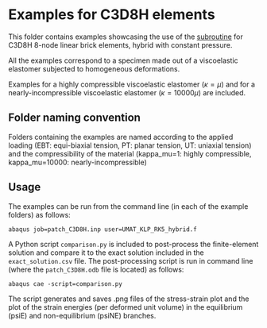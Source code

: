 # Examples for C3D8H elements

This folder contains examples showcasing the use of the [subroutine](/UMAT_KLP_RK5_hybrid.f) for C3D8H 8-node linear brick elements, hybrid with constant pressure.

All the examples correspond to a specimen made out of a viscoelastic elastomer subjected to homogeneous deformations. 

Examples for a highly compressible viscoelastic elastomer ($\kappa=\mu$) and for a nearly-incompressible viscoelastic elastomer ($\kappa=10000\mu$) are included.

## Folder naming convention

Folders containing the examples are named according to the applied loading (EBT: equi-biaxial tension, PT: planar tension, UT: uniaxial tension) and the compressibility of the material (kappa_mu=1: highly compressible, kappa_mu=10000: nearly-incompressible)

## Usage

The examples can be run from the command line (in each of the example folders) as follows:
```
abaqus job=patch_C3D8H.inp user=UMAT_KLP_RK5_hybrid.f
```

A Python script `comparison.py` is included to post-process the finite-element solution and compare it to the exact solution included in the `exact_solution.csv` file. The post-processing script is run in command line (where the `patch_C3D8H.odb` file is located) as follows:
```
abaqus cae -script=comparison.py
```
The script generates and saves .png files of the stress-strain plot and the plot of the strain energies (per deformed unit volume) in the equilibrium (psiE) and non-equilibrium (psiNE) branches. 